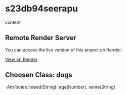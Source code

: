 # s23db94seerapu
content
## Remote Render Server

You can access the live version of this project on Render:

[View on Render](https://s23db94seerapu.onrender.com)

## Choosen Class: dogs
-Attributes: breed(String), age(Number), name(String)
